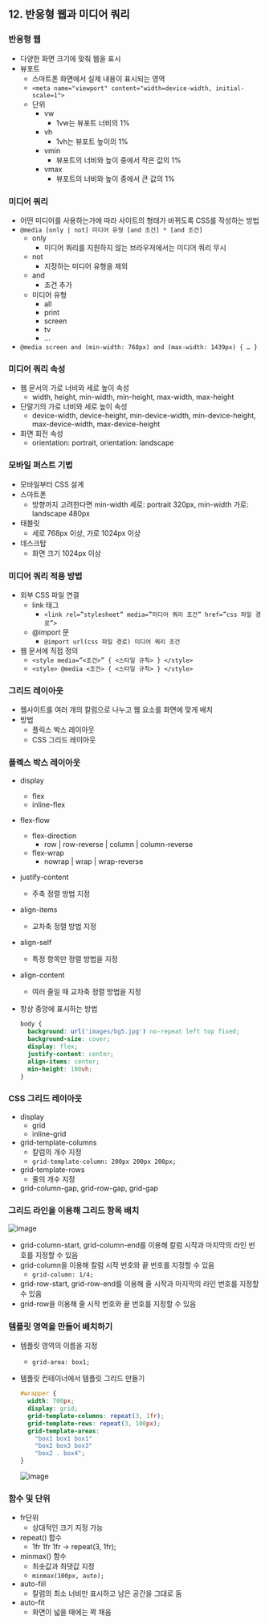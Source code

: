 ## 12. 반응형 웹과 미디어 쿼리

### 반응형 웹

- 다양한 화면 크기에 맞춰 웹을 표시
- 뷰포트
    - 스마트폰 화면에서 실제 내용이 표시되는 영역
    - `<meta name="viewport" content="width=device-width, initial-scale=1">`
    - 단위
        - vw
            - 1vw는 뷰포트 너비의 1%
        - vh
            - 1vh는 뷰포트 높이의 1%
        - vmin
            - 뷰포트의 너비와 높이 중에서 작은 값의 1%
        - vmax
            - 뷰포트의 너비와 높이 중에서 큰 값의 1%

### 미디어 쿼리

- 어떤 미디어를 사용하는가에 따라 사이트의 형태가 바뀌도록 CSS를 작성하는 방법
- `@media [only | not] 미디어 유형 [and 조건] * [and 조건]`
    - only
        - 미디어 쿼리를 지원하지 않는 브라우저에서는 미디어 쿼리 무시
    - not
        - 지정하는 미디어 유형을 제외
    - and
        - 조건 추가
    - 미디어 유형
        - all
        - print
        - screen
        - tv
        - …
- `@media screen and (min-width: 768px) and (max-width: 1439px) { … }`

### 미디어 쿼리 속성

- 웹 문서의 가로 너비와 세로 높이 속성
    - width, height, min-width, min-height, max-width, max-height
- 단말기의 가로 너비와 세로 높이 속성
    - device-width, device-height, min-device-width, min-device-height, max-device-width, max-device-height
- 화면 회전 속성
    - orientation: portrait, orientation: landscape

### 모바일 퍼스트 기법

- 모바일부터 CSS 설계
- 스마트폰
    - 방향까지 고려한다면 min-width 세로: portrait 320px, min-width 가로: landscape 480px
- 태블릿
    - 세로 768px 이상, 가로 1024px 이상
- 데스크탑
    - 화면 크기 1024px 이상

### 미디어 쿼리 적용 방법

- 외부 CSS 파일 연결
    - link 태그
        - `<link rel=”stylesheet” media=”미디어 쿼리 조건” href=”css 파일 경로”>`
    - @import 문
        - `@import url(css 파일 경로) 미디어 쿼리 조건`
- 웹 문서에 직접 정의
    - `<style media=”<조건>” { <스타일 규칙> } </style>`
    - `<style> @media <조건> { <스타일 규칙> } </style>`

### 그리드 레이아웃

- 웹사이트를 여러 개의 칼럼으로 나누고 웹 요소를 화면에 맞게 배치
- 방법
    - 플릭스 박스 레이아웃
    - CSS 그리드 레이아웃

### 플렉스 박스 레이아웃

- display
    - flex
    - inline-flex
- flex-flow
    - flex-direction
        - row | row-reverse | column | column-reverse
    - flex-wrap
        - nowrap | wrap | wrap-reverse
- justify-content
    - 주축 정렬 방법 지정
- align-items
    - 교차축 정렬 방법 지정
- align-self
    - 특정 항목만 정렬 방법을 지정
- align-content
    - 여러 줄일 때 교차축 정렬 방법을 지정
- 항상 중앙에 표시하는 방법
    
    ```css
    body {
      background: url('images/bg5.jpg') no-repeat left top fixed;
      background-size: cover;
      display: flex;
      justify-content: center;
      align-items: center;
      min-height: 100vh;
    }
    ```
    

### CSS 그리드 레이아웃

- display
    - grid
    - inline-grid
- grid-template-columns
    - 칼럼의 개수 지정
    - `grid-template-column: 200px 200px 200px;`
- grid-template-rows
    - 줄의 개수 지정
- grid-column-gap, grid-row-gap, grid-gap

### 그리드 라인을 이용해 그리드 항목 배치

![image](https://github.com/sangeun99/hyundai-it-e-java-fullstack/assets/63828057/14ba51ec-1605-43a6-829b-e7a6d2668af9)


- grid-column-start, grid-column-end를 이용해 칼럼 시작과 마지막의 라인 번호를 지정할 수 있음
- grid-column을 이용해 칼럼 시작 번호와 끝 번호를 지정할 수 있음
    - `grid-column: 1/4;`
- grid-row-start, grid-row-end를 이용해 줄 시작과 마지막의 라인 번호를 지정할 수 있음
- grid-row을 이용해 줄 시작 번호와 끝 번호를 지정할 수 있음

### 템플릿 영역을 만들어 배치하기

- 템플릿 영역의 이름을 지정
    - `grid-area: box1;`
- 템플릿 컨테이너에서 템플릿 그리드 만들기
    
    ```css
    #wrapper {
      width: 700px;
      display: grid;
      grid-template-columns: repeat(3, 1fr);
      grid-template-rows: repeat(3, 100px);
      grid-template-areas: 
        "box1 box1 box1"
        "box2 box3 box3"
        "box2 . box4";
    }
    ```
    
    ![image](https://github.com/sangeun99/hyundai-it-e-java-fullstack/assets/63828057/2e3ffae5-0d9d-4edd-8919-40d1ffedacdf)


### 함수 및 단위

- fr단위
    - 상대적인 크기 지정 가능
- repeat() 함수
    - 1fr 1fr 1fr → repeat(3, 1fr);
- minmax() 함수
    - 최솟값과 최댓값 지정
    - `minmax(100px, auto);`
- auto-fill
    - 칼럼의 최소 너비만 표시하고 남은 공간을 그대로 둠
- auto-fit
    - 화면이 넓을 때에는 꽉 채움